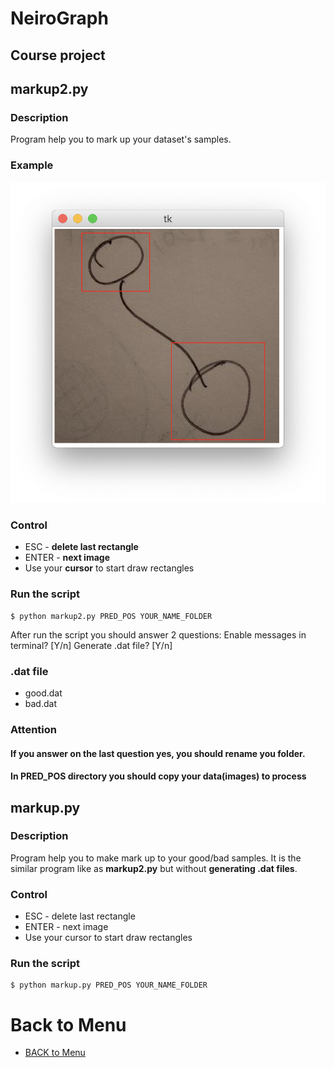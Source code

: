 # NeiroGraph
## Course project

## markup2.py
### Description
Program help you to mark up your dataset's samples.

### Example
<img src='data/esc.png'>

### Control
- ESC - **delete last rectangle**
- ENTER - **next image**
- Use your **cursor** to start draw rectangles

### Run the script
```
$ python markup2.py PRED_POS YOUR_NAME_FOLDER
```
After run the script you should answer 2 questions:
Enable messages in terminal? [Y/n]
Generate .dat file? [Y/n]

### .dat file
- good.dat
- bad.dat

### Attention
#### If you answer on the last question __yes__, you should rename you folder.
#### In PRED_POS directory you should copy your data(images) to process




## markup.py
### Description
Program help you to make mark up to your good/bad samples.
It is the similar program like as **markup2.py** but without **generating .dat files**.

### Control
- ESC - delete last rectangle
- ENTER - next image
- Use your cursor to start draw rectangles

### Run the script
```
$ python markup.py PRED_POS YOUR_NAME_FOLDER
```

# Back to Menu
- [BACK to Menu](https://github.com/Dmitriy1594/NeiroGraphDetect/tree/Steps-of-project)
